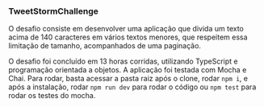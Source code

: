 ### TweetStormChallenge

O desafio consiste em desenvolver uma aplicação que divida um texto acima de 140 caracteres em vários textos menores, que respeitem essa limitação de tamanho, acompanhados de uma paginação.

O desafio foi concluído em 13 horas corridas, utilizando TypeScript e programação orientada a objetos. A aplicação foi testada com Mocha e Chai. Para rodar, basta acessar a pasta raiz após o clone, rodar `npm i`, e após a instalação, rodar `npm run dev` para rodar o código ou `npm test` para rodar os testes do mocha.
